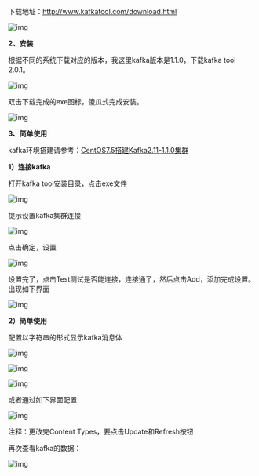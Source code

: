 下载地址：http://www.kafkatool.com/download.html

![img](https://typoralim.oss-cn-beijing.aliyuncs.com/img/20210517162812.png)

**2、安装**

根据不同的系统下载对应的版本，我这里kafka版本是1.1.0，下载kafka tool 2.0.1。

![img](https://typoralim.oss-cn-beijing.aliyuncs.com/img/20210517162815.png)

双击下载完成的exe图标，傻瓜式完成安装。

![img](https://typoralim.oss-cn-beijing.aliyuncs.com/img/20210517162822.png)

**3、简单使用**

kafka环境搭建请参考：[CentOS7.5搭建Kafka2.11-1.1.0集群](https://www.cnblogs.com/frankdeng/p/9403883.html)

**1）连接kafka**

打开kafka tool安装目录，点击exe文件

![img](https://typoralim.oss-cn-beijing.aliyuncs.com/img/20210517162824.png)

提示设置kafka集群连接

![img](https://typoralim.oss-cn-beijing.aliyuncs.com/img/20210517162826.png)

 点击确定，设置

![img](https://typoralim.oss-cn-beijing.aliyuncs.com/img/20210517162829.png)

设置完了，点击Test测试是否能连接，连接通了，然后点击Add，添加完成设置。出现如下界面

![img](https://typoralim.oss-cn-beijing.aliyuncs.com/img/20210517162831.png)

**2）简单使用**

配置以字符串的形式显示kafka消息体

![img](https://typoralim.oss-cn-beijing.aliyuncs.com/img/20210517162833.png)

![img](https://typoralim.oss-cn-beijing.aliyuncs.com/img/20210517162835.png)

![img](https://typoralim.oss-cn-beijing.aliyuncs.com/img/20210517162837.png)

或者通过如下界面配置

![img](https://typoralim.oss-cn-beijing.aliyuncs.com/img/20210517162840.png)

注释：更改完Content Types，要点击Update和Refresh按钮

再次查看kafka的数据：

![img](https://typoralim.oss-cn-beijing.aliyuncs.com/img/20210517162842.png)